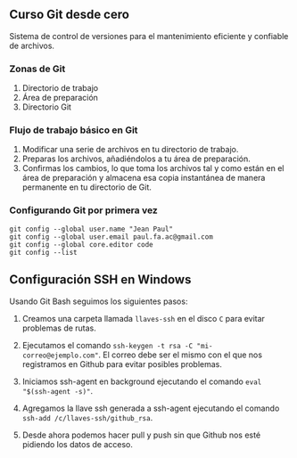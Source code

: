 ## Curso Git desde cero
Sistema de control de versiones para el mantenimiento eficiente y confiable de archivos.

###  Zonas de Git
1. Directorio de trabajo
2. Área de preparación
3. Directorio Git

### Flujo de trabajo básico en Git
1. Modificar una serie de archivos en tu directorio de trabajo.
2. Preparas los archivos, añadiéndolos a tu área de preparación.
3. Confirmas los cambios, lo que toma los archivos tal y como están en el área de preparación y almacena esa copia instantánea de manera permanente en tu directorio de Git.

### Configurando Git por primera vez
```
git config --global user.name "Jean Paul"
git config --global user.email paul.fa.ac@gmail.com
git config --global core.editor code
git config --list
```
## Configuración SSH en Windows
Usando Git Bash seguimos los siguientes pasos:

1. Creamos una carpeta llamada `llaves-ssh` en el disco `C` para evitar problemas de rutas.

2. Ejecutamos el comando `ssh-keygen -t rsa -C "mi-correo@ejemplo.com"`.
El correo debe ser el mismo con el que nos registramos en Github para evitar posibles problemas.

3. Iniciamos ssh-agent en background ejecutando el comando `eval "$(ssh-agent -s)"`.

4. Agregamos la llave ssh generada a ssh-agent ejecutando el comando `ssh-add /c/llaves-ssh/github_rsa`.

5. Desde ahora podemos hacer pull y push sin que Github nos esté pidiendo los datos de acceso.
